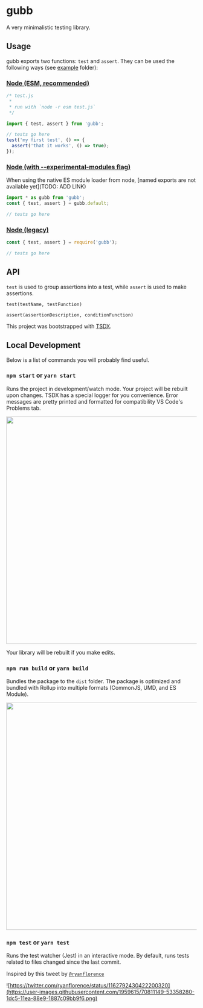 # gubb

A very minimalistic testing library.

## Usage

gubb exports two functions: `test` and `assert`.
They can be used the following ways (see [example](/example/) folder):

### [Node (ESM, recommended)](example/esm)

```javascript
/* test.js
 *
 * run with `node -r esm test.js`
 */

import { test, assert } from 'gubb';

// tests go here
test('my first test', () => {
  assert('that it works', () => true);
});
```

### [Node (with --experimental-modules flag)](example/node)

When using the native ES module loader from node, [named exports are not available yet](TODO: ADD LINK)

```javascript
import * as gubb from 'gubb';
const { test, assert } = gubb.default;

// tests go here
```

### [Node (legacy)](example/node-legacy)

```javascript
const { test, assert } = require('gubb');

// tests go here
```

## API

`test` is used to group assertions into a test, while `assert` is used to make assertions.

`test(testName, testFunction)`

`assert(assertionDescription, conditionFunction)`

This project was bootstrapped with [TSDX](https://github.com/jaredpalmer/tsdx).

## Local Development

Below is a list of commands you will probably find useful.

### `npm start` or `yarn start`

Runs the project in development/watch mode. Your project will be rebuilt upon changes. TSDX has a special logger for you convenience. Error messages are pretty printed and formatted for compatibility VS Code's Problems tab.

<img src="https://user-images.githubusercontent.com/4060187/52168303-574d3a00-26f6-11e9-9f3b-71dbec9ebfcb.gif" width="600" />

Your library will be rebuilt if you make edits.

### `npm run build` or `yarn build`

Bundles the package to the `dist` folder.
The package is optimized and bundled with Rollup into multiple formats (CommonJS, UMD, and ES Module).

<img src="https://user-images.githubusercontent.com/4060187/52168322-a98e5b00-26f6-11e9-8cf6-222d716b75ef.gif" width="600" />

### `npm test` or `yarn test`

Runs the test watcher (Jest) in an interactive mode.
By default, runs tests related to files changed since the last commit.

Inspired by this tweet by [`@ryanflorence`](https://twitter.com/ryanflorence)

![https://twitter.com/ryanflorence/status/1162792430422200320](https://user-images.githubusercontent.com/1959615/70811149-53358280-1dc5-11ea-88e9-1887c09bb9f6.png)

```

```
